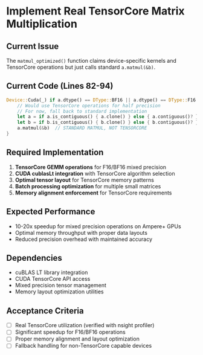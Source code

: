 # Implement Real TensorCore Matrix Multiplication

## Current Issue
The `matmul_optimized()` function claims device-specific kernels and TensorCore operations but just calls standard `a.matmul(&b)`.

## Current Code (Lines 82-94)
```rust
Device::Cuda(_) if a.dtype() == DType::BF16 || a.dtype() == DType::F16 => {
    // Would use TensorCore operations for half precision
    // For now, fall back to standard implementation
    let a = if a.is_contiguous() { a.clone() } else { a.contiguous()? };
    let b = if b.is_contiguous() { b.clone() } else { b.contiguous()? };
    a.matmul(&b)  // STANDARD MATMUL, NOT TENSORCORE
}
```

## Required Implementation
1. **TensorCore GEMM operations** for F16/BF16 mixed precision
2. **CUDA cublasLt integration** with TensorCore algorithm selection
3. **Optimal tensor layout** for TensorCore memory patterns
4. **Batch processing optimization** for multiple small matrices
5. **Memory alignment enforcement** for TensorCore requirements

## Expected Performance
- 10-20x speedup for mixed precision operations on Ampere+ GPUs
- Optimal memory throughput with proper data layouts
- Reduced precision overhead with maintained accuracy

## Dependencies
- cuBLAS LT library integration
- CUDA TensorCore API access
- Mixed precision tensor management
- Memory layout optimization utilities

## Acceptance Criteria
- [ ] Real TensorCore utilization (verified with nsight profiler)
- [ ] Significant speedup for F16/BF16 operations
- [ ] Proper memory alignment and layout optimization
- [ ] Fallback handling for non-TensorCore capable devices